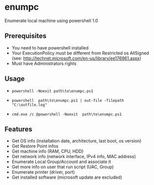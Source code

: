 # enumpc
Enumerate local machine using powershell 1.0

## Prerequisites
- You need to have powershell installed
- Your ExecutionPolicy must be different from Restricted os AllSigned (see: http://technet.microsoft.com/en-us/library/ee176961.aspx)
- Must have Administrators rights

## Usage
* `powershell -Noexit path\to\enumpc.ps1`
 
* `powershell  path\to\enumpc.ps1 | out-file -filepath "C:\outfile.log"`
 
* `cmd.exe /c @powershell -Noexit  path\to\enumpc.ps1`

## Features
* Get OS info (installation date, architecture, last boot, os version)
* Get Restore Point infos
* Get machine info (RAM, CPU, HDD)
* Get network info (network interface, IPv4 info, MAC address)
* Enumerate Local Group/Account and associate it
* Get more info on user that run script (UAC, Group)
* Enumerate printer (driver, port)
* Get installed software (microsoft update are excluded)
